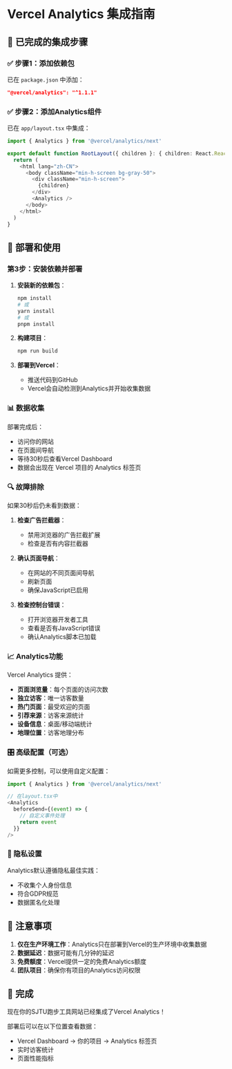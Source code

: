 # Vercel Analytics 集成指南

## 🎯 已完成的集成步骤

### ✅ 步骤1：添加依赖包
已在 `package.json` 中添加：
```json
"@vercel/analytics": "^1.1.1"
```

### ✅ 步骤2：添加Analytics组件
已在 `app/layout.tsx` 中集成：
```typescript
import { Analytics } from '@vercel/analytics/next'

export default function RootLayout({ children }: { children: React.ReactNode }) {
  return (
    <html lang="zh-CN">
      <body className="min-h-screen bg-gray-50">
        <div className="min-h-screen">
          {children}
        </div>
        <Analytics />
      </body>
    </html>
  )
}
```

## 🚀 部署和使用

### 第3步：安装依赖并部署

1. **安装新的依赖包**：
   ```bash
   npm install
   # 或
   yarn install
   # 或
   pnpm install
   ```

2. **构建项目**：
   ```bash
   npm run build
   ```

3. **部署到Vercel**：
   - 推送代码到GitHub
   - Vercel会自动检测到Analytics并开始收集数据

### 📊 数据收集

部署完成后：
- 访问你的网站
- 在页面间导航
- 等待30秒后查看Vercel Dashboard
- 数据会出现在 Vercel 项目的 Analytics 标签页

### 🔍 故障排除

如果30秒后仍未看到数据：

1. **检查广告拦截器**：
   - 禁用浏览器的广告拦截扩展
   - 检查是否有内容拦截器

2. **确认页面导航**：
   - 在网站的不同页面间导航
   - 刷新页面
   - 确保JavaScript已启用

3. **检查控制台错误**：
   - 打开浏览器开发者工具
   - 查看是否有JavaScript错误
   - 确认Analytics脚本已加载

### 📈 Analytics功能

Vercel Analytics 提供：
- **页面浏览量**：每个页面的访问次数
- **独立访客**：唯一访客数量
- **热门页面**：最受欢迎的页面
- **引荐来源**：访客来源统计
- **设备信息**：桌面/移动端统计
- **地理位置**：访客地理分布

### 🎛️ 高级配置（可选）

如需更多控制，可以使用自定义配置：

```typescript
import { Analytics } from '@vercel/analytics/next'

// 在layout.tsx中
<Analytics 
  beforeSend={(event) => {
    // 自定义事件处理
    return event
  }}
/>
```

### 🔐 隐私设置

Analytics默认遵循隐私最佳实践：
- 不收集个人身份信息
- 符合GDPR规范
- 数据匿名化处理

## 📝 注意事项

1. **仅在生产环境工作**：Analytics只在部署到Vercel的生产环境中收集数据
2. **数据延迟**：数据可能有几分钟的延迟
3. **免费额度**：Vercel提供一定的免费Analytics额度
4. **团队项目**：确保你有项目的Analytics访问权限

## 🎉 完成

现在你的SJTU跑步工具网站已经集成了Vercel Analytics！

部署后可以在以下位置查看数据：
- Vercel Dashboard → 你的项目 → Analytics 标签页
- 实时访客统计
- 页面性能指标

